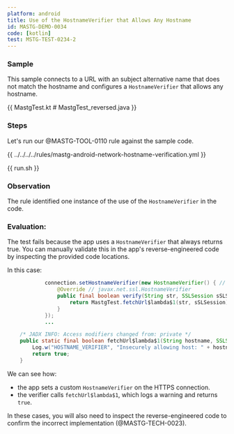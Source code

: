 ```yaml
---
platform: android
title: Use of the HostnameVerifier that Allows Any Hostname
id: MASTG-DEMO-0034
code: [kotlin]
test: MSTG-TEST-0234-2
---
```


### Sample

This sample connects to a URL with an subject alternative name that does not match the hostname and configures a `HostnameVerifier` that allows any hostname.

{{ MastgTest.kt # MastgTest_reversed.java }}

### Steps

Let's run our @MASTG-TOOL-0110 rule against the sample code.

{{ ../../../../rules/mastg-android-network-hostname-verification.yml }}

{{ run.sh }}

### Observation

The rule identified one instance of the use of the `HostnameVerifier` in the code.

### Evaluation:

The test fails because the app uses a `HostnameVerifier` that always returns true. You can manually validate this in the app's reverse-engineered code by inspecting the provided code locations.

In this case:

```java
            connection.setHostnameVerifier(new HostnameVerifier() { // from class: org.owasp.mastestapp.MastgTest$$ExternalSyntheticLambda0
                @Override // javax.net.ssl.HostnameVerifier
                public final boolean verify(String str, SSLSession sSLSession) {
                    return MastgTest.fetchUrl$lambda$1(str, sSLSession);
                }
            });
            ...

    /* JADX INFO: Access modifiers changed from: private */
    public static final boolean fetchUrl$lambda$1(String hostname, SSLSession sSLSession) {
        Log.w("HOSTNAME_VERIFIER", "Insecurely allowing host: " + hostname);
        return true;
    }
```

We can see how:

- the app sets a custom `HostnameVerifier` on the HTTPS connection.
- the verifier calls `fetchUrl$lambda$1`, which logs a warning and returns `true`.

In these cases, you will also need to inspect the reverse-engineered code to confirm the incorrect implementation (@MASTG-TECH-0023).